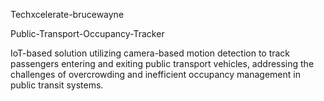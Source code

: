 Techxcelerate-brucewayne 

Public-Transport-Occupancy-Tracker



 IoT-based solution utilizing camera-based motion detection to track passengers entering and exiting public transport vehicles, addressing the challenges of overcrowding and inefficient occupancy management in public transit systems.
